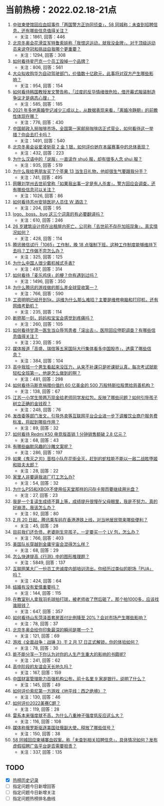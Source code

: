 # 当前热榜：2022.02.18-21点
1. [中驻柬使馆回应血奴事件「两国警方正协同侦查」，58 同城称：未查到招聘信息，还有哪些信息值得关注？](https://www.zhihu.com/question/517126290)
    * 关注：1861, 回答：446
2. [北京冬奥会花滑亚军特鲁索娃称「我恨这运动，就我没金牌」，对于顶级运动员来说夺冠和挑战自我哪个更重要？](https://www.zhihu.com/question/517234216)
    * 关注：1294, 回答：308
3. [如何看待星巴克一个员工毁掉一个品牌？](https://www.zhihu.com/question/517036242)
    * 关注：806, 回答：561
4. [大众拟收购华为自动驾驶部门，价值数十亿欧元，此事将对双方产生哪些影响？](https://www.zhihu.com/question/517162708)
    * 关注：954, 回答：154
5. [如何看待韩国教授发文警告称，「过度的反华情绪很危险，借开幕式服装制造争议才是病态心理」？](https://www.zhihu.com/question/516851416)
    * 关注：585, 回答：185
6. [2021 年多地离婚登记减少三成以上，从数据表现来看，「离婚冷静期」的前瞻性体现在哪？](https://www.zhihu.com/question/517057429)
    * 关注：776, 回答：430
7. [中国邮政入局咖啡市场，全国第一家邮局咖啡店正式营业，如何看待这一举措？你会去打卡吗？](https://www.zhihu.com/question/516891303)
    * 关注：1491, 回答：540
8. [北京冬奥会谷爱凌斩获 2 金 1 银，如何评价她在本届赛事中的总体表现？](https://www.zhihu.com/question/517248756)
    * 关注：432, 回答：223
9. [为什么汉语中的「说服」一直读作 shuō 服，却有很多人念 shuì 服？](https://www.zhihu.com/question/313282154)
    * 关注：935, 回答：519
10. [为什么我给男朋友买了个苹果 13 当生日礼物，他却很生气要跟我分手？](https://www.zhihu.com/question/517090764)
    * 关注：741, 回答：495
11. [网曝刘学州去世前曾称「如果我出事一定是有人杀害」，警方回应会调查，还有哪些信息可以关注？](https://www.zhihu.com/question/517236102)
    * 关注：1026, 回答：86
12. [如何看待苏州安排医护人员住 W 酒店？](https://www.zhihu.com/question/517158744)
    * 关注：204, 回答：95
13. [logo、boss、bug 这三个词真的有必要翻译吗？](https://www.zhihu.com/question/516073418)
    * 关注：610, 回答：246
14. [26 岁建筑设计师在出租屋内死亡，公司称「去世前不存在加班现象」，真实情况如何？](https://www.zhihu.com/question/517305040)
    * 关注：428, 回答：114
15. [腾讯微信试行「1065」工作制，晚 18 点强制下班，这种工作制度能够维持下去吗？工作做不完怎么办？](https://www.zhihu.com/question/517288573)
    * 关注：325, 回答：125
16. [为什么中国人很少戴机械式手表?](https://www.zhihu.com/question/504079793)
    * 关注：497, 回答：314
17. [如何看待「麦乐鸡侠」的梗？你有遇到过吗？](https://www.zhihu.com/question/511392976)
    * 关注：1496, 回答：350
18. [为什么腾讯的游戏做的那么差全球营收第一？](https://www.zhihu.com/question/512794653)
    * 关注：766, 回答：590
19. [工资明明已经开到5k，运维为什么那么难招？主要是维修电脑和打印机，还有网络考勤机？](https://www.zhihu.com/question/516727752)
    * 关注：235, 回答：114
20. [断脐那一刻，妈妈和宝宝会感觉到疼痛吗？](https://www.zhihu.com/question/516123086)
    * 关注：260, 回答：105
21. [如何看待甘肃一医生当众辱骂患者「滚出去」，医院回应停职调查？有哪些信息值得关注？](https://www.zhihu.com/question/517057931)
    * 关注：230, 回答：95
22. [媒体报道「高盛、瑞信等五家国际大行集体看多中国股市」，透露了哪些信息？](https://www.zhihu.com/question/517037218)
    * 关注：384, 回答：104
23. [高中我班一个男生看起来没压力，从来不补课只是听课挺认真，每次考试就能轻松全班第一，他是怎么做到的啊？](https://www.zhihu.com/question/517079874)
    * 关注：481, 回答：298
24. [如何看待马斯克捐赠价值约 60 亿美金的 500 万股特斯拉股票给慈善机构？](https://www.zhihu.com/question/516779814)
    * 关注：138, 回答：67
25. [江苏一小学生带两万现金给老师同学发红包，反映了哪些问题？如何引导孩子树立正确的金钱观？](https://www.zhihu.com/question/516889088)
    * 关注：248, 回答：76
26. [发改委等部门发文，引导外卖等互联网平台企业进一步下调餐饮业商户服务费标准，将起到哪些作用？](https://www.zhihu.com/question/517284889)
    * 关注：89, 回答：32
27. [如何看待 Redmi K50 电竞版首销 1 分钟销售额破 2.8 亿元？](https://www.zhihu.com/question/517245692)
    * 关注：68, 回答：43
28. [有哪些幽默风趣的沙雕文案呢？](https://www.zhihu.com/question/455162163)
    * 关注：286, 回答：197
29. [如果《鬼灭之刃》音柱小队在花街全灭，赶到的蛇柱能不能以一敌二战胜堕姬和妓夫太郎？](https://www.zhihu.com/question/516709208)
    * 关注：28, 回答：22
30. [家里人非要逼我进厂打工怎么办?](https://www.zhihu.com/question/510867450)
    * 关注：54, 回答：32
31. [为什么PS5和XBOX不使用任天堂那样的闪存卡带而要继续用光盘？](https://www.zhihu.com/question/517084082)
    * 关注：27, 回答：23
32. [我是一个复读生成绩不算上等，成绩提升很慢在父母眼里，我是不努力，真的好崩溃，我该怎么办？](https://www.zhihu.com/question/516596472)
    * 关注：92, 回答：80
33. [2 月 20 日起，腾讯乘车码在香港港铁上线，对当地居民带来哪些便利？](https://www.zhihu.com/question/516854048)
    * 关注：45, 回答：28
34. [目前我们还负债，老婆刚生完孩子，一定要买一个 LV 包，怎么办？](https://www.zhihu.com/question/516059101)
    * 关注：766, 回答：403
35. [美国队长穿越到金庸宇宙会混得怎么样？](https://www.zhihu.com/question/404149889)
    * 关注：68, 回答：29
36. [怎么快速提高《行测》中的图形推理题？](https://www.zhihu.com/question/300875689)
    * 关注：5849, 回答：137
37. [互联网某大厂一份员工忠诚度内部培训流出，你经历过类似的职场「PUA」吗？](https://www.zhihu.com/question/516698486)
    * 关注：424, 回答：64
38. [结婚有没有爱情重要吗？](https://www.zhihu.com/question/516034486)
    * 关注：144, 回答：115
39. [在教室别人拿我羽毛球拍打球，被老师收了然后砸了，那个拍1000多，应该找谁赔钱？](https://www.zhihu.com/question/498372215)
    * 关注：647, 回答：357
40. [如何看待山东菏泽首套房首付比例降至 20%？会对市场产生哪些影响？](https://www.zhihu.com/question/517236250)
    * 关注：78, 回答：37
41. [北京冬奥会给你印象最深的瞬间是哪一个？](https://www.zhihu.com/question/514790990)
    * 关注：121, 回答：69
42. [游戏《全面战争：战锤 3》于 2 月 17 日正式解锁，你的体验如何？](https://www.zhihu.com/question/516896543)
    * 关注：78, 回答：30
43. [能不能分享一下你认为对你的人生产生重大的影响的书籍呢?](https://www.zhihu.com/question/517257407)
    * 关注：241, 回答：62
44. [高中阶段的友谊会天长地久吗？](https://www.zhihu.com/question/517035738)
    * 关注：167, 回答：159
45. [中国财富管理能力百强机构公布，前十名里 9 家是银行，说明了什么？](https://www.zhihu.com/question/517112244)
    * 关注：145, 回答：49
46. [如何评价索尼第一方游戏《地平线：西之绝境》？](https://www.zhihu.com/question/516900062)
    * 关注：130, 回答：46
47. [如何评价2022美赛C题？](https://www.zhihu.com/question/516986191)
    * 关注：119, 回答：28
48. [雷系本来强度就不高，为什么八重神子强度低反应这么大？](https://www.zhihu.com/question/517125115)
    * 关注：116, 回答：108
49. [媒体称俄罗斯驱逐美国驻俄副大使，释放了哪些信号？](https://www.zhihu.com/question/517161694)
    * 关注：150, 回答：38
50. [58 同城回应柬埔寨血奴案，称「未查到相关招聘信息」，具体情况如何？发布虚假招聘广告平台是否需要担责？](https://www.zhihu.com/question/517178263)
    * 关注：337, 回答：135
## TODO
* [x] [热榜历史记录](hot_history/AllHot.md)
* [ ] 指定问题今日新增回答
* [ ] 指定问题今日新增关注
* [ ] 指定问题热榜排名曲线
